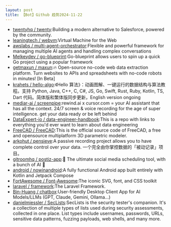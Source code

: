 ```yaml
---
layout: post
title: 【Bot】Github 趋势2024-11-22
---
```


* [twentyhq / twenty](https://github.com/twentyhq/twenty):Building a modern alternative to Salesforce, powered by the community.
* [leaningtech / webvm](https://github.com/leaningtech/webvm):Virtual Machine for the Web
* [awslabs / multi-agent-orchestrator](https://github.com/awslabs/multi-agent-orchestrator):Flexible and powerful framework for managing multiple AI agents and handling complex conversations
* [Melkeydev / go-blueprint](https://github.com/Melkeydev/go-blueprint):Go-blueprint allows users to spin up a quick Go project using a popular framework
* [getmaxun / maxun](https://github.com/getmaxun/maxun):🔥 Open-source no-code web data extraction platform. Turn websites to APIs and spreadsheets with no-code robots in minutes! [In Beta]
* [krahets / hello-algo](https://github.com/krahets/hello-algo):《Hello 算法》：动画图解、一键运行的数据结构与算法教程。支持 Python, Java, C++, C, C#, JS, Go, Swift, Rust, Ruby, Kotlin, TS, Dart 代码。简体版和繁体版同步更新，English version ongoing
* [mediar-ai / screenpipe](https://github.com/mediar-ai/screenpipe):rewind.ai x cursor.com = your AI assistant that has all the context. 24/7 screen & voice recording for the age of super intelligence. get your data ready or be left behind
* [DataExpert-io / data-engineer-handbook](https://github.com/DataExpert-io/data-engineer-handbook):This is a repo with links to everything you'd ever want to learn about data engineering
* [FreeCAD / FreeCAD](https://github.com/FreeCAD/FreeCAD):This is the official source code of FreeCAD, a free and opensource multiplatform 3D parametric modeler.
* [arkohut / pensieve](https://github.com/arkohut/pensieve):A passive recording project allows you to have complete control over your data. 一个完全由你掌控数据的「被动记录」项目。
* [gitroomhq / postiz-app](https://github.com/gitroomhq/postiz-app):📨 The ultimate social media scheduling tool, with a bunch of AI 🤖
* [android / nowinandroid](https://github.com/android/nowinandroid):A fully functional Android app built entirely with Kotlin and Jetpack Compose
* [FortAwesome / Font-Awesome](https://github.com/FortAwesome/Font-Awesome):The iconic SVG, font, and CSS toolkit
* [laravel / framework](https://github.com/laravel/framework):The Laravel Framework.
* [Bin-Huang / chatbox](https://github.com/Bin-Huang/chatbox):User-friendly Desktop Client App for AI Models/LLMs (GPT, Claude, Gemini, Ollama...)
* [danielmiessler / SecLists](https://github.com/danielmiessler/SecLists):SecLists is the security tester's companion. It's a collection of multiple types of lists used during security assessments, collected in one place. List types include usernames, passwords, URLs, sensitive data patterns, fuzzing payloads, web shells, and many more.
